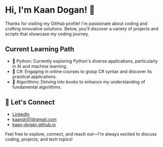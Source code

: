 # Hi, I'm Kaan Dogan! 👋

Thanks for visiting my GitHub profile! I'm passionate about coding and crafting innovative solutions. Below, you'll discover a variety of projects and scripts that showcase my coding journey.

## Current Learning Path

- 🥇 Python: Currently exploring Python's diverse applications, particularly in AI and machine learning.
- 🥈 C#: Engaging in online courses to grasp C# syntax and discover its practical applications.
- 🥉 Algorithms: Delving into books to enhance my understanding of fundamental algorithms.

## 🔗 Let's Connect

- [LinkedIn](https://www.linkedin.com/in/kaan-dogan-593b28268)
- kaandn51@gmail.com
- [kaan-dogan.github.io](https://kaan-dogan.github.io)

Feel free to explore, connect, and reach out—I'm always excited to discuss coding, projects, and tech topics!
